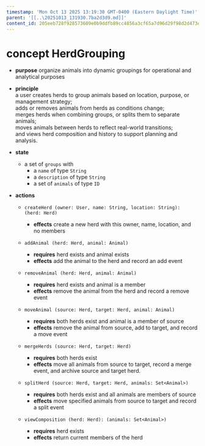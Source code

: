 ```yaml
---
timestamp: 'Mon Oct 13 2025 13:19:30 GMT-0400 (Eastern Daylight Time)'
parent: '[[..\20251013_131930.7ba2d3d9.md]]'
content_id: 205eeb728f928573609e0b9ddfb89cc4856a3cf65a7d96d29f98d2d473ed5f61
---
```


# concept HerdGrouping

* **purpose** organize animals into dynamic groupings for operational and analytical purposes

* **principle**\
  a user creates herds to group animals based on location, purpose, or management strategy;\
  adds or removes animals from herds as conditions change;\
  merges herds when combining groups, or splits them to separate animals;\
  moves animals between herds to reflect real-world transitions;\
  and views herd composition and history to support planning and analysis.

* **state**
  * a set of `groups` with
    * a `name` of type `String`
    * a `description` of type `String`
    * a set of `animals` of type `ID`

* **actions**
  * `createHerd (owner: User, name: String, location: String): (herd: Herd)`
    * **effects** create a new herd with this owner, name, location, and no members

  * `addAnimal (herd: Herd, animal: Animal)`
    * **requires** herd exists and animal exists
    * **effects** add the animal to the herd and record an add event

  * `removeAnimal (herd: Herd, animal: Animal)`
    * **requires** herd exists and animal is a member
    * **effects** remove the animal from the herd and record a remove event

  * `moveAnimal (source: Herd, target: Herd, animal: Animal)`
    * **requires** both herds exist and animal is a member of source
    * **effects** remove the animal from source, add to target, and record a move event

  * `mergeHerds (source: Herd, target: Herd)`
    * **requires** both herds exist
    * **effects** move all animals from source to target, record a merge event, and archive source and target herd.

  * `splitHerd (source: Herd, target: Herd, animals: Set<Animal>)`
    * **requires** both herds exist and all animals are members of source
    * **effects** move specified animals from source to target and record a split event

  * `viewComposition (herd: Herd): (animals: Set<Animal>)`
    * **requires** herd exists
    * **effects** return current members of the herd
